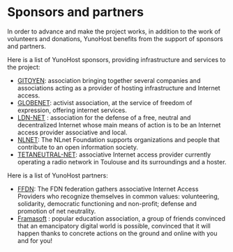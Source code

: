 # Sponsors and partners

In order to advance and make the project works, in addition to the work of volunteers and donations, YunoHost benefits from the support of sponsors and partners.

Here is a list of YunoHost sponsors, providing infrastructure and services to the project:
- [GITOYEN](https://gitoyen.net): association bringing together several companies and associations acting as a provider of hosting infrastructure and Internet access.
- [GLOBENET](http://www.globenet.org): activist association, at the service of freedom of expression, offering internet services.
- [LDN-NET](https://ldn-fai.net/) : association for the defense of a free, neutral and decentralized Internet whose main means of action is to be an Internet access provider associative and local.
- [NLNET](https://nlnet.nl/): The NLnet Foundation supports organizations and people that contribute to an open information society.
- [TETANEUTRAL-NET](https://tetaneutral.net/): associative Internet access provider currently operating a radio network in Toulouse and its surroundings and a hoster.

Here is a list of YunoHost partners:
- [FFDN](https://www.ffdn.org/): The FDN federation gathers associative Internet Access Providers who recognize themselves in common values: volunteering, solidarity, democratic functioning and non-profit; defense and promotion of net neutrality.
- [Framasoft](https://framasoft.org/) : popular education association, a group of friends convinced that an emancipatory digital world is possible, convinced that it will happen thanks to concrete actions on the ground and online with you and for you!
